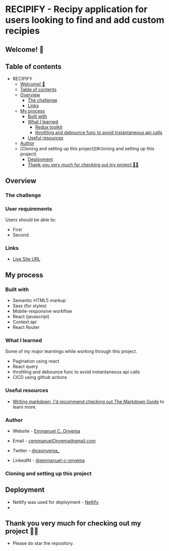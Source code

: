 # RECIPIFY - Recipy application for users looking to find and add custom recipies

## Welcome! 👋

## Table of contents

- RECIPIFY
     - [Welcome! 👋](#welcome-)
     - [Table of contents](#table-of-contents)
     - [Overview](#overview)
          - [The challenge](#the-challenge)
          - [Links](#links)
     - [My process](#my-process)
          - [Built with](#built-with)
          - [What I learned](#what-i-learned)
               - [Redux toolkit](#redux-toolkit)
               - [throttling and debounce func to avoid instantaneous api calls](#throttling-and-debounce-func-to-avoid-instantaneous-api-calls)
          - [Useful resources](#useful-resources)
     - [Author](#author)
     - [Cloning and setting up this project](#cloning and setting up this project)
          - [Deployment](#deployment)
          - [Thank you very much for checking out my project 🙌🙌](#thank-you-very-much-for-checking-out-my-project-)

## Overview

### The challenge

### User requirements

Users should be able to:

- First
- Second

### Links

- [Live Site URL](https://obodos.netlify.app/)

## My process

### Built with

- Semantic HTML5 markup
- Sass (for styles)
- Mobile-responsive workflow
- React (javascript)
- Context api
- React Router

### What I learned

Some of my major learnings while working through this project.

- Pagination using react
- React query
- throttling and debounce func to avoid instantaneous api calls
- CICD using github actions

### Useful resources

- [Writing markdown, I'd recommend checking out The Markdown Guide](https://www.markdownguide.org/) to learn more.
     <!-- - [Example resource 1](https://www.example.com) - This helped me for XYZ reason. I really liked this pattern and will use it going forward.- [Example resource 2](https://www.example.com) - This is an amazing article which helped me finally understand XYZ. I'd recommend it to anyone still learning this concept. -->

### Author

- Website - [Emmanuel C. Onyema](https://ceo-ox.vercel.app)

- Email - [cemmanuelOnyema@gmail.com](mailto:cemmanuelonyema@gmail.com)
- Twitter - [@ceonyema\_](https://www.twitter.com/ceonyema_)
- LinkedIN - [@emmanuel-c-onyema](https://www.linkedin.com/in/emmanuel-c-onyema/)

<!-- ## Acknowledgments

This is where you can give a hat tip to anyone who helped you out on this project. Perhaps you worked in a team or got some inspiration from someone else's solution. This is the perfect place to give them some credit. -->

### Cloning and setting up this project

<!-- Feel free to use any workflow that you feel comfortable with. Below is a suggested process, but do not feel like you need to follow these steps:

1. Initialize your project as a public repository on [GitHub](https://github.com/). Creating a repo will make it easier to share your code with the community if you need help. If you're not sure how to do this, [have a read-through of this Try Git resource](https://try.github.io/).
2. Configure your repository to publish your code to a web address. This will also be useful if you need some help during a challenge as you can share the URL for your project with your repo URL. There are a number of ways to do this, and we provide some recommendations below.
3. Look through the designs to start planning out how you'll tackle the project. This step is crucial to help you think ahead for CSS classes to create reusable styles.
4. Before adding any styles, structure your content with HTML. Writing your HTML first can help focus your attention on creating well-structured content.
5. Write out the base styles for your project, including general content styles, such as `font-family` and `font-size`.
6. Start adding styles to the top of the page and work down. Only move on to the next section once you're happy you've completed the area you're working on. -->

## Deployment

- Netlify was used for deployment - [Netlify](https://www.netlify.com/)
-

## Thank you very much for checking out my project 🙌🙌

- Please do star the repository.
